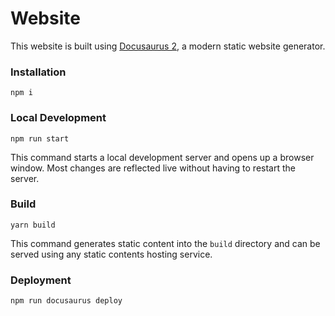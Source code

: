 # Website

This website is built using [Docusaurus 2](https://docusaurus.io/), a modern static website generator.

### Installation

```shell
npm i
```

### Local Development

```shell
npm run start 
```

This command starts a local development server and opens up a browser window. Most changes are reflected live without having to restart the server.

### Build

```shell
yarn build
```

This command generates static content into the `build` directory and can be served using any static contents hosting service.

### Deployment

```shell
npm run docusaurus deploy 
```